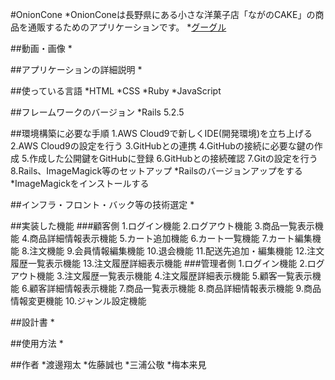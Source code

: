 #OnionCone
*OnionConeは長野県にある小さな洋菓子店「ながのCAKE」の商品を通販するためのアプリケーションです。
*[グーグル](https://220b1443ffd0422c8af3514bde2abfc8.vfs.cloud9.us-east-1.amazonaws.com/)

##動画・画像
*

##アプリケーションの詳細説明
*

##使っている言語
*HTML
*CSS
*Ruby
*JavaScript

##フレームワークのバージョン
*Rails 5.2.5

##環境構築に必要な手順
1.AWS Cloud9で新しくIDE(開発環境)を立ち上げる
2.AWS Cloud9の設定を行う
3.GitHubとの連携
4.GitHubの接続に必要な鍵の作成
5.作成した公開鍵をGitHubに登録
6.GitHubとの接続確認
7.Gitの設定を行う
8.Rails、ImageMagick等のセットアップ
*Railsのバージョンアップをする
*ImageMagickをインストールする

##インフラ・フロント・バック等の技術選定
*

##実装した機能
###顧客側
1.ログイン機能
2.ログアウト機能
3.商品一覧表示機能
4.商品詳細情報表示機能
5.カート追加機能
6.カート一覧機能
7.カート編集機能
8.注文機能
9.会員情報編集機能
10.退会機能
11.配送先追加・編集機能
12.注文履歴一覧表示機能
13.注文履歴詳細表示機能
###管理者側
1.ログイン機能
2.ログアウト機能
3.注文履歴一覧表示機能
4.注文履歴詳細表示機能
5.顧客一覧表示機能
6.顧客詳細情報表示機能
7.商品一覧表示機能
8.商品詳細情報表示機能
9.商品情報変更機能
10.ジャンル設定機能

##設計書
*

##使用方法
*

##作者
*渡邊翔太
*佐藤誠也
*三浦公敬
*梅本来見